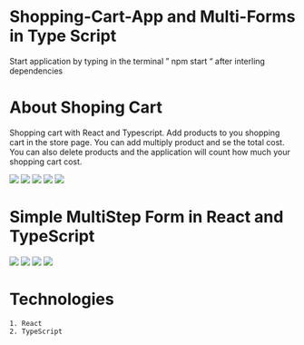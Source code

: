 # Shopping-Cart-App and Multi-Forms in Type Script

Start application by typing in the terminal ” npm start  “ after interling dependencies
# About Shoping Cart

Shopping cart with React and Typescript. Add products to you shopping cart in the store page.
You can add multiply product and se the total cost. You can also delete products and the application will count how much your shopping cart cost.

<img src="./1.png" />
<img src="./2.png" />
<img src="./3.png" />
<img src="./4.png" />
<img src="./5.png" />

# Simple MultiStep Form in React and TypeScript

<img src="./6.png" />
<img src="./7.png" />
<img src="./8.png" />
<img src="./9.png" />


# Technologies

    1. React
    2. TypeScript
